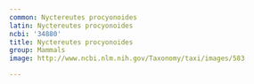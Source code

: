 ```yaml
---
common: Nyctereutes procyonoides
latin: Nyctereutes procyonoides
ncbi: '34880'
title: Nyctereutes procyonoides
group: Mammals
image: http://www.ncbi.nlm.nih.gov/Taxonomy/taxi/images/583

---
```


